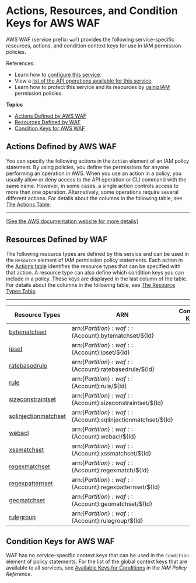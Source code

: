 # Actions, Resources, and Condition Keys for AWS WAF<a name="list_awswaf"></a>

AWS WAF \(service prefix: `waf`\) provides the following service\-specific resources, actions, and condition context keys for use in IAM permission policies\.

References:
+ Learn how to [configure this service](https://docs.aws.amazon.com/waf/latest/developerguide/)\.
+ View a [list of the API operations available for this service](https://docs.aws.amazon.com/waf/latest/APIReference/)\.
+ Learn how to protect this service and its resources by [using IAM](https://docs.aws.amazon.com/waf/latest/developerguide/waf-auth-and-access-control.html) permission policies\.

**Topics**
+ [Actions Defined by AWS WAF](#awswaf-actions-as-permissions)
+ [Resources Defined by WAF](#awswaf-resources-for-iam-policies)
+ [Condition Keys for AWS WAF](#awswaf-policy-keys)

## Actions Defined by AWS WAF<a name="awswaf-actions-as-permissions"></a>

You can specify the following actions in the `Action` element of an IAM policy statement\. By using policies, you define the permissions for anyone performing an operation in AWS\. When you use an action in a policy, you usually allow or deny access to the API operation or CLI command with the same name\. However, in some cases, a single action controls access to more than one operation\. Alternatively, some operations require several different actions\. For details about the columns in the following table, see [The Actions Table](reference_policies_actions-resources-contextkeys.md#actions_table)\.


****  
[\[See the AWS documentation website for more details\]](http://docs.aws.amazon.com/IAM/latest/UserGuide/list_awswaf.html)

## Resources Defined by WAF<a name="awswaf-resources-for-iam-policies"></a>

The following resource types are defined by this service and can be used in the `Resource` element of IAM permission policy statements\. Each action in the [Actions table](#awswaf-actions-as-permissions) identifies the resource types that can be specified with that action\. A resource type can also define which condition keys you can include in a policy\. These keys are displayed in the last column of the table\. For details about the columns in the following table, see [The Resource Types Table](reference_policies_actions-resources-contextkeys.md#resources_table)\.


****  

| Resource Types | ARN | Condition Keys | 
| --- | --- | --- | 
|   [ bytematchset ](https://docs.aws.amazon.com/waf/latest/APIReference/API_ByteMatchSet.html)  |  arn:$\{Partition\}:waf::$\{Account\}:bytematchset/$\{Id\}  |  | 
|   [ ipset ](https://docs.aws.amazon.com/waf/latest/APIReference/API_IPSet.html)  |  arn:$\{Partition\}:waf::$\{Account\}:ipset/$\{Id\}  |  | 
|   [ ratebasedrule ](https://docs.aws.amazon.com/waf/latest/APIReference/API_RateBasedRule.html)  |  arn:$\{Partition\}:waf::$\{Account\}:ratebasedrule/$\{Id\}  |  | 
|   [ rule ](https://docs.aws.amazon.com/waf/latest/APIReference/API_Rule.html)  |  arn:$\{Partition\}:waf::$\{Account\}:rule/$\{Id\}  |  | 
|   [ sizeconstraintset ](https://docs.aws.amazon.com/waf/latest/APIReference/API_SizeConstraintSet.html)  |  arn:$\{Partition\}:waf::$\{Account\}:sizeconstraintset/$\{Id\}  |  | 
|   [ sqlinjectionmatchset ](https://docs.aws.amazon.com/waf/latest/APIReference/API_SqlInjectionMatchSet.html)  |  arn:$\{Partition\}:waf::$\{Account\}:sqlinjectionmatchset/$\{Id\}  |  | 
|   [ webacl ](https://docs.aws.amazon.com/waf/latest/APIReference/API_WebACL.html)  |  arn:$\{Partition\}:waf::$\{Account\}:webacl/$\{Id\}  |  | 
|   [ xssmatchset ](https://docs.aws.amazon.com/waf/latest/APIReference/API_XssMatchSet.html)  |  arn:$\{Partition\}:waf::$\{Account\}:xssmatchset/$\{Id\}  |  | 
|   [ regexmatchset ](https://docs.aws.amazon.com/waf/latest/APIReference/API_RegexMatchSet.html)  |  arn:$\{Partition\}:waf::$\{Account\}:regexmatch/$\{Id\}  |  | 
|   [ regexpatternset ](https://docs.aws.amazon.com/waf/latest/APIReference/API_RegexPatternSet.html)  |  arn:$\{Partition\}:waf::$\{Account\}:regexpatternset/$\{Id\}  |  | 
|   [ geomatchset ](https://docs.aws.amazon.com/waf/latest/APIReference/API_GeoMatchSet.html)  |  arn:$\{Partition\}:waf::$\{Account\}:geomatchset/$\{Id\}  |  | 
|   [ rulegroup ](https://docs.aws.amazon.com/waf/latest/APIReference/API_RuleGroup.html)  |  arn:$\{Partition\}:waf::$\{Account\}:rulegroup/$\{Id\}  |  | 

## Condition Keys for AWS WAF<a name="awswaf-policy-keys"></a>

WAF has no service\-specific context keys that can be used in the `Condition` element of policy statements\. For the list of the global context keys that are available to all services, see [Available Keys for Conditions](reference_policies_condition-keys.html#AvailableKeys) in the *IAM Policy Reference*\.